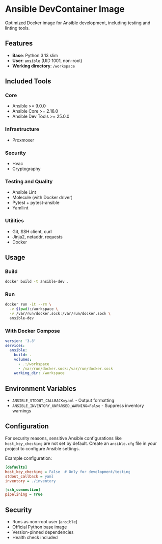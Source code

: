 # Ansible DevContainer Image

Optimized Docker image for Ansible development, including testing and linting tools.

## Features

- **Base**: Python 3.13 slim
- **User**: `ansible` (UID 1001, non-root)
- **Working directory**: `/workspace`

## Included Tools

### Core
- Ansible >= 9.0.0
- Ansible Core >= 2.16.0
- Ansible Dev Tools >= 25.0.0

### Infrastructure
- Proxmoxer

### Security
- Hvac
- Cryptography

### Testing and Quality
- Ansible Lint
- Molecule (with Docker driver)
- Pytest + pytest-ansible
- Yamllint

### Utilities
- Git, SSH client, curl
- Jinja2, netaddr, requests
- Docker

## Usage

### Build
```bash
docker build -t ansible-dev .
```

### Run
```bash
docker run -it --rm \
  -v $(pwd):/workspace \
  -v /var/run/docker.sock:/var/run/docker.sock \
  ansible-dev
```

### With Docker Compose
```yaml
version: '3.8'
services:
  ansible:
    build: .
    volumes:
      - .:/workspace
      - /var/run/docker.sock:/var/run/docker.sock
    working_dir: /workspace
```

## Environment Variables

- `ANSIBLE_STDOUT_CALLBACK=yaml` - Output formatting
- `ANSIBLE_INVENTORY_UNPARSED_WARNING=False` - Suppress inventory warnings

## Configuration

For security reasons, sensitive Ansible configurations like `host_key_checking` are not set by default. 
Create an `ansible.cfg` file in your project to configure Ansible settings.

Example configuration:
```ini
[defaults]
host_key_checking = False  # Only for development/testing
stdout_callback = yaml
inventory = ./inventory

[ssh_connection]
pipelining = True
```

## Security

- Runs as non-root user (`ansible`)
- Official Python base image
- Version-pinned dependencies
- Health check included
